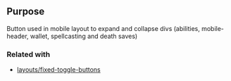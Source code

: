## Purpose
Button used in mobile layout to expand and collapse divs (abilities, mobile-header, wallet, spellcasting and death saves)

### Related with

- [layouts/fixed-toggle-buttons](../../layouts/fixed-toggle-buttons/README.md)
